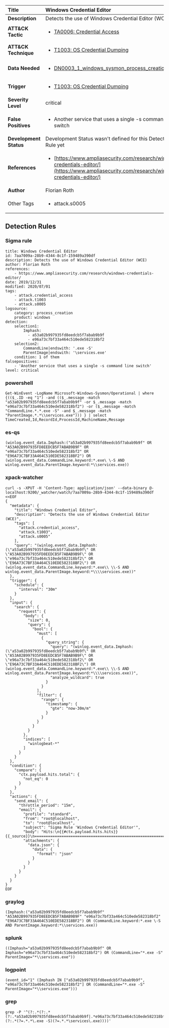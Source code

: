 | Title                    | Windows Credential Editor       |
|:-------------------------|:------------------|
| **Description**          | Detects the use of Windows Credential Editor (WCE) |
| **ATT&amp;CK Tactic**    |  <ul><li>[TA0006: Credential Access](https://attack.mitre.org/tactics/TA0006)</li></ul>  |
| **ATT&amp;CK Technique** | <ul><li>[T1003: OS Credential Dumping](https://attack.mitre.org/techniques/T1003)</li></ul>  |
| **Data Needed**          | <ul><li>[DN0003_1_windows_sysmon_process_creation](../Data_Needed/DN0003_1_windows_sysmon_process_creation.md)</li></ul>  |
| **Trigger**              | <ul><li>[T1003: OS Credential Dumping](../Triggers/T1003.md)</li></ul>  |
| **Severity Level**       | critical |
| **False Positives**      | <ul><li>Another service that uses a single -s command line switch</li></ul>  |
| **Development Status**   |  Development Status wasn't defined for this Detection Rule yet  |
| **References**           | <ul><li>[https://www.ampliasecurity.com/research/windows-credentials-editor/](https://www.ampliasecurity.com/research/windows-credentials-editor/)</li></ul>  |
| **Author**               | Florian Roth |
| Other Tags           | <ul><li>attack.s0005</li></ul> | 

## Detection Rules

### Sigma rule

```
title: Windows Credential Editor
id: 7aa7009a-28b9-4344-8c1f-159489a390df
description: Detects the use of Windows Credential Editor (WCE)
author: Florian Roth
references:
    - https://www.ampliasecurity.com/research/windows-credentials-editor/
date: 2019/12/31
modified: 2020/07/01
tags:
    - attack.credential_access
    - attack.t1003
    - attack.s0005
logsource:
    category: process_creation
    product: windows
detection:
    selection1:
        Imphash: 
          - a53a02b997935fd8eedcb5f7abab9b9f
          - e96a73c7bf33a464c510ede582318bf2
    selection2:
        CommandLine|endswith: '.exe -S'
        ParentImage|endswith: '\services.exe'
    condition: 1 of them
falsepositives:
    - 'Another service that uses a single -s command line switch'
level: critical
```





### powershell
    
```
Get-WinEvent -LogName Microsoft-Windows-Sysmon/Operational | where {(($_.ID -eq "1") -and (($_.message -match "a53a02b997935fd8eedcb5f7abab9b9f" -or $_.message -match "e96a73c7bf33a464c510ede582318bf2") -or ($_.message -match "CommandLine.*.*.exe -S" -and $_.message -match "ParentImage.*.*\\services.exe"))) } | select TimeCreated,Id,RecordId,ProcessId,MachineName,Message
```


### es-qs
    
```
(winlog.event_data.Imphash:("a53a02b997935fd8eedcb5f7abab9b9f" OR "A53A02B997935FD8EEDCB5F7ABAB9B9F" OR "e96a73c7bf33a464c510ede582318bf2" OR "E96A73C7BF33A464C510EDE582318BF2") OR (winlog.event_data.CommandLine.keyword:*.exe\ \-S AND winlog.event_data.ParentImage.keyword:*\\services.exe))
```


### xpack-watcher
    
```
curl -s -XPUT -H 'Content-Type: application/json' --data-binary @- localhost:9200/_watcher/watch/7aa7009a-28b9-4344-8c1f-159489a390df <<EOF
{
  "metadata": {
    "title": "Windows Credential Editor",
    "description": "Detects the use of Windows Credential Editor (WCE)",
    "tags": [
      "attack.credential_access",
      "attack.t1003",
      "attack.s0005"
    ],
    "query": "(winlog.event_data.Imphash:(\"a53a02b997935fd8eedcb5f7abab9b9f\" OR \"A53A02B997935FD8EEDCB5F7ABAB9B9F\" OR \"e96a73c7bf33a464c510ede582318bf2\" OR \"E96A73C7BF33A464C510EDE582318BF2\") OR (winlog.event_data.CommandLine.keyword:*.exe\\ \\-S AND winlog.event_data.ParentImage.keyword:*\\\\services.exe))"
  },
  "trigger": {
    "schedule": {
      "interval": "30m"
    }
  },
  "input": {
    "search": {
      "request": {
        "body": {
          "size": 0,
          "query": {
            "bool": {
              "must": [
                {
                  "query_string": {
                    "query": "(winlog.event_data.Imphash:(\"a53a02b997935fd8eedcb5f7abab9b9f\" OR \"A53A02B997935FD8EEDCB5F7ABAB9B9F\" OR \"e96a73c7bf33a464c510ede582318bf2\" OR \"E96A73C7BF33A464C510EDE582318BF2\") OR (winlog.event_data.CommandLine.keyword:*.exe\\ \\-S AND winlog.event_data.ParentImage.keyword:*\\\\services.exe))",
                    "analyze_wildcard": true
                  }
                }
              ],
              "filter": {
                "range": {
                  "timestamp": {
                    "gte": "now-30m/m"
                  }
                }
              }
            }
          }
        },
        "indices": [
          "winlogbeat-*"
        ]
      }
    }
  },
  "condition": {
    "compare": {
      "ctx.payload.hits.total": {
        "not_eq": 0
      }
    }
  },
  "actions": {
    "send_email": {
      "throttle_period": "15m",
      "email": {
        "profile": "standard",
        "from": "root@localhost",
        "to": "root@localhost",
        "subject": "Sigma Rule 'Windows Credential Editor'",
        "body": "Hits:\n{{#ctx.payload.hits.hits}}{{_source}}\n================================================================================\n{{/ctx.payload.hits.hits}}",
        "attachments": {
          "data.json": {
            "data": {
              "format": "json"
            }
          }
        }
      }
    }
  }
}
EOF

```


### graylog
    
```
(Imphash:("a53a02b997935fd8eedcb5f7abab9b9f" "A53A02B997935FD8EEDCB5F7ABAB9B9F" "e96a73c7bf33a464c510ede582318bf2" "E96A73C7BF33A464C510EDE582318BF2") OR (CommandLine.keyword:*.exe \-S AND ParentImage.keyword:*\\services.exe))
```


### splunk
    
```
((Imphash="a53a02b997935fd8eedcb5f7abab9b9f" OR Imphash="e96a73c7bf33a464c510ede582318bf2") OR (CommandLine="*.exe -S" ParentImage="*\\services.exe"))
```


### logpoint
    
```
(event_id="1" (Imphash IN ["a53a02b997935fd8eedcb5f7abab9b9f", "e96a73c7bf33a464c510ede582318bf2"] OR (CommandLine="*.exe -S" ParentImage="*\\services.exe")))
```


### grep
    
```
grep -P '^(?:.*(?:.*(?:.*a53a02b997935fd8eedcb5f7abab9b9f|.*e96a73c7bf33a464c510ede582318bf2)|.*(?:.*(?=.*.*\.exe -S)(?=.*.*\services\.exe))))'
```



